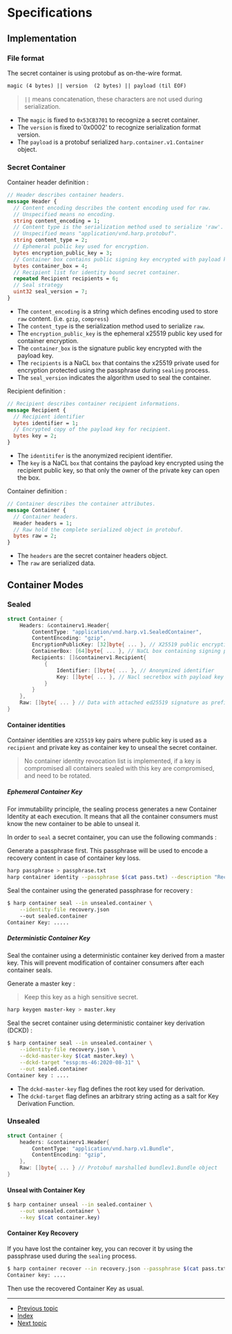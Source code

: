 # Specifications

## Implementation

### File format

The secret container is using protobuf as on-the-wire format.

```txt
magic (4 bytes) || version  (2 bytes) || payload (til EOF)
```

> `||` means concatenation, these characters are not used during serialization.

* The `magic` is fixed to `0x53CB3701` to recognize a secret container.
* The `version` is fixed to`0x0002' to recognize serialization format version.
* The `payload` is a protobuf serialized `harp.container.v1.Container` object.

### Secret Container

Container header definition :

```protobuf
// Header describes container headers.
message Header {
  // Content encoding describes the content encoding used for raw.
  // Unspecified means no encoding.
  string content_encoding = 1;
  // Content type is the serialization method used to serialize 'raw'.
  // Unspecified means "application/vnd.harp.protobuf".
  string content_type = 2;
  // Ephemeral public key used for encryption.
  bytes encryption_public_key = 3;
  // Container box contains public signing key encrypted with payload key.
  bytes container_box = 4;
  // Recipient list for identity bound secret container.
  repeated Recipient recipients = 6;
  // Seal strategy
  uint32 seal_version = 7;
}
```

* The `content_encoding` is a string which defines encoding used to store `raw`
  content. (i.e. `gzip`, `compress`)
* The `content_type` is the serialization method used to serialize `raw`.
* The `encryption_public_key` is the ephemeral x25519 public key used for
  container encryption.
* The `container_box` is the signature public key encrypted with the payload key.
* The `recipients` is a NaCL `box` that contains the x25519 private used for
  encryption protected using the passphrase during `sealing` process.
* The `seal_version` indicates the algorithm used to seal the container.

Recipient definition :

```protobuf
// Recipient describes container recipient informations.
message Recipient {
  // Recipient identifier
  bytes identifier = 1;
  // Encrypted copy of the payload key for recipient.
  bytes key = 2;
}

```

* The `identitifer` is the anonymized recipient identifier.
* The `key` is a NaCL `box` that contains the payload key encrypted using the
  recipient public key, so that only the owner of the private key can open the
  box.

Container definition :

```protobuf
// Container describes the container attributes.
message Container {
  // Container headers.
  Header headers = 1;
  // Raw hold the complete serialized object in protobuf.
  bytes raw = 2;
}
```

* The `headers` are the secret container headers object.
* The `raw` are serialized data.

## Container Modes

### Sealed

```go
struct Container {
    Headers: &containerv1.Header{
        ContentType: "application/vnd.harp.v1.SealedContainer",
        ContentEncoding: "gzip",
        EncryptionPublicKey: [32]byte{ ... }, // X25519 public encryption key
        ContainerBox: [64]byte{ ... }, // NaCL box containing signing public key encrypted with payload key.
        Recipients: []&containerv1.Recipient{
            {
                Identifier: []byte{ ... }, // Anonymized identifier
                Key: []byte{ ... }, // Nacl secretbox with payload key encrypted
            }
        }
    },
    Raw: []byte{ ... } // Data with attached ed25519 signature as prefix encrypted using payload key.
}
```

#### Container identities

Container identities are `X25519` key pairs where public key is used as a
`recipient` and private key as container key to unseal the secret container.

> No container identity revocation list is implemented, if a key is compromised
> all containers sealed with this key are compromised, and need to be rotated.

##### Ephemeral Container Key

For immutability principle, the sealing process generates a new Container Identity
at each execution. It means that all the container consumers must know the new
container to be able to unseal it.

In order to `seal` a secret container, you can use the following commands :

Generate a passphrase first. This passphrase will be used to encode a recovery
content in case of container key loss.

```sh
harp passphrase > passphrase.txt
harp container identity --passphrase $(cat pass.txt) --description "Recovery" --out recovery.json
```

Seal the container using the generated passphrase for recovery :

```sh
$ harp container seal --in unsealed.container \
    --identity-file recovery.json
    --out sealed.container
Container Key: .....
```

##### Deterministic Container Key

Seal the container using a deterministic container key derived from a master key.
This will prevent modification of container consumers after each container seals.

Generate a master key :

> Keep this key as a high sensitive secret.

```sh
harp keygen master-key > master.key
```

Seal the secret container using deterministic container key derivation (DCKD) :

```sh
$ harp container seal --in unsealed.container \
    --identity-file recovery.json \
    --dckd-master-key $(cat master.key) \
    --dckd-target "essp:ms-46:2020-08-31" \
    --out sealed.container
Container key : ....
```

* The `dckd-master-key` flag defines the root key used for derivation.
* The `dckd-target` flag defines an arbitrary string acting as a salt for Key
  Derivation Function.

### Unsealed

```go
struct Container {
    headers: &containerv1.Header{
        ContentType: "application/vnd.harp.v1.Bundle",
        ContentEncoding: "gzip",
    },
    Raw: []byte{ ... } // Protobuf marshalled bundlev1.Bundle object
}
```

#### Unseal with Container Key

```sh
$ harp container unseal --in sealed.container \
    --out unsealed.container \
    --key $(cat container.key)
```

#### Container Key Recovery

If you have lost the container key, you can recover it by using the passphrase used
during the `sealing` process.

```sh
$ harp container recover --in recovery.json --passphrase $(cat pass.txt)
Container key: ....
```

Then use the recovered Container Key as usual.

---

* [Previous topic](1-introduction.md)
* [Index](../)
* [Next topic](3-seal.md)
